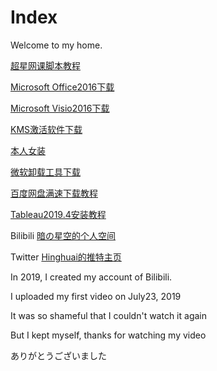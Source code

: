 # Index

Welcome to my home.

[超星网课脚本教程](https://hinghuai.github.io/超星网课脚本/超星网课脚本使用方法.html)

[Microsoft Office2016下载](https://hinghuai.github.io/Microsoft-Office安装/Microsoft-Office2016.html)

[Microsoft Visio2016下载](https://hinghuai.github.io/Microsoft-Visio2016/Microsoft-Visio2016.html)

[KMS激活软件下载](https://hinghuai.github.io/KMS24.3.0/KMS24.3.0.html)

[本人女装](https://t.bilibili.com/581097465854073518)

[微软卸载工具下载](https://hinghuai.lanzoui.com/i5zwMv9mepg)

[百度网盘满速下载教程](https://hinghuai.github.io/百度网盘满速下载教程/百度网盘满速下载教程.html)

[Tableau2019.4安装教程](https://hinghuai.github.io/Tableau2019.4安装教程/Tableau2019.4安装教程.html)

Bilibili   [暗の星空的个人空间](https://space.bilibili.com/388456364)

Twitter   [Hinghuai的推特主页](https://twitter.com/Hinghuai)

In 2019, I created my account of Bilibili.

I uploaded my first video on July23, 2019

It was so shameful that I couldn't watch it again

But I kept myself, thanks for watching my video

ありがとうございました
